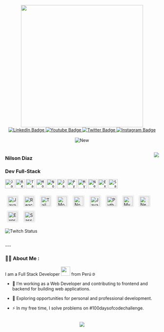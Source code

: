 
<div id="header" align="center">
    <img src="https://i0.wp.com/codingzap.com/wp-content/uploads/2022/12/modern_3d_illustration_of_young_man_programming_concept-ai.png?fit=2048%2C1368&ssl=1" width="400"/>
    <div id="badges" align="center">
      <a href="www.linkedin.com/in/spring-mirage">
        <img src="https://img.shields.io/badge/LinkedIn-black?style=for-the-badge&logo=linkedin&logoColor=blue" alt="LinkedIn Badge"/>
      </a>
      <a href="https://www.youtube.com/@springmirage">
        <img src="https://img.shields.io/badge/YouTube-black?style=for-the-badge&logo=youtube&logoColor=red" alt="Youtube Badge"/>
      </a>
      <a href="https://www.twitter.com/springmiragelol">
        <img src="https://img.shields.io/badge/Twitter-black?style=for-the-badge&logo=x&logoColor=white" alt="Twitter Badge"/>
      </a>
      <a href="https://www.instagram.com/wolfymirage/">
        <img src="https://img.shields.io/badge/Instagram-black?style=for-the-badge&logo=instagram&logoColor=pink" alt="Instagram Badge"/>
      </a>
    </div>
    <br/>
    <img src="https://komarev.com/ghpvc/?username=spring-mirage&style=flat-square&color=blue" alt="New"/>
    <br/>
    <br/>
</div>

<a href="https://github.com/spring-mirage/github-readme-stats" ><img align="right" src="https://github-readme-stats.vercel.app/api/top-langs/?username=spring-mirage&layout=donut&theme=material-palenight&hide_border=true" /></a>

###   Nilson Diaz
###   Dev Full-Stack


 
 


<code><img height="30" alt="JavaScript" src="https://img.icons8.com/color/48/javascript--v1.png"></code>
<code><img height="30" alt="React" src="https://img.icons8.com/office/40/react.png"></code>
<code><img height="30" alt="Tailwind" src="https://img.icons8.com/color/48/tailwindcss.png"></code>
<code><img height="30" alt="MongoDB" src="https://img.icons8.com/color/48/mongodb.png"></code> 
<code><img height="30" alt="Nodejs" src="https://img.icons8.com/color/48/nodejs.png"></code> 
<code><img height="30" alt="Java" src="https://img.icons8.com/color/48/java-coffee-cup-logo--v1.png"></code> 
<code><img height="30" alt="Python" src="https://img.icons8.com/color/48/python--v1.png"></code> 
<code><img height="30" alt="MySQL" src="https://img.icons8.com/external-those-icons-flat-those-icons/24/external-MySQL-programming-and-development-those-icons-flat-those-icons.png"></code> 
<code><img height="30" alt="NestJs" src="https://img.icons8.com/color/48/nestjs.png"></code> 
<code><img height="30" alt="Express" src="https://img.icons8.com/nolan/64/express-js.png"></code> 
<code><img height="30" alt="Sass" src="https://img.icons8.com/color/48/sass.png"></code>
<div style="display: inline-block; background-color: #f0f0f0; padding: 5px; border-radius: 5px; margin: 5px;">
  <img height="30" alt="JavaScript" src="https://img.icons8.com/color/48/javascript--v1.png">
</div>
<div style="display: inline-block; background-color: #f0f0f0; padding: 5px; border-radius: 5px; margin: 5px;">
  <img height="30" alt="React" src="https://img.icons8.com/office/40/react.png">
</div>
<div style="display: inline-block; background-color: #f0f0f0; padding: 5px; border-radius: 5px; margin: 5px;">
  <img height="30" alt="Tailwind" src="https://img.icons8.com/color/48/tailwindcss.png">
</div>
<div style="display: inline-block; background-color: #f0f0f0; padding: 5px; border-radius: 5px; margin: 5px;">
  <img height="30" alt="MongoDB" src="https://img.icons8.com/color/48/mongodb.png">
</div>
<div style="display: inline-block; background-color: #f0f0f0; padding: 5px; border-radius: 5px; margin: 5px;">
  <img height="30" alt="Nodejs" src="https://img.icons8.com/color/48/nodejs.png">
</div>
<div style="display: inline-block; background-color: #f0f0f0; padding: 5px; border-radius: 5px; margin: 5px;">
  <img height="30" alt="Java" src="https://img.icons8.com/color/48/java-coffee-cup-logo--v1.png">
</div>
<div style="display: inline-block; background-color: #f0f0f0; padding: 5px; border-radius: 5px; margin: 5px;">
  <img height="30" alt="Python" src="https://img.icons8.com/color/48/python--v1.png">
</div>
<div style="display: inline-block; background-color: #f0f0f0; padding: 5px; border-radius: 5px; margin: 5px;">
  <img height="30" alt="MySQL" src="https://img.icons8.com/external-those-icons-flat-those-icons/24/external-MySQL-programming-and-development-those-icons-flat-those-icons.png">
</div>
<div style="display: inline-block; background-color: #f0f0f0; padding: 5px; border-radius: 5px; margin: 5px;">
  <img height="30" alt="NestJs" src="https://img.icons8.com/color/48/nestjs.png">
</div>
<div style="display: inline-block; background-color: #f0f0f0; padding: 5px; border-radius: 5px; margin: 5px;">
  <img height="30" alt="Express" src="https://img.icons8.com/nolan/64/express-js.png">
</div>
<div style="display: inline-block; background-color: #f0f0f0; padding: 5px; border-radius: 5px; margin: 5px;">
  <img height="30" alt="Sass" src="https://img.icons8.com/color/48/sass.png">
</div>






![Twitch Status](https://img.shields.io/twitch/status/springmiragelol)

<br/>
---

### :man_technologist: About Me :
I am a Full Stack Developer <img src="https://media.giphy.com/media/WUlplcMpOCEmTGBtBW/giphy.gif" width="30"> from Perú <img width="15" src="https://img.icons8.com/color/48/peru.png" alt="peru"/>
- :telescope: I’m working as a Web Developer and contributing to frontend and backend for building web applications.

- :seedling: Exploring opportunities for personal and professional development.

- :zap: In my free time, I solve problems on #100daysofcodechallenge.

<br/>

<div id="header" align="center">
    <picture>
      <source
        srcset="https://github-readme-stats.vercel.app/api?username=spring-mirage&show_icons=true&theme=dark"
        media="(prefers-color-scheme: dark)"
      />
      <source
        srcset="https://github-readme-stats.vercel.app/api?username=spring-mirage&show_icons=true"
        media="(prefers-color-scheme: light), (prefers-color-scheme: no-preference)"
      />
      <img src="https://github-readme-stats.vercel.app/api?username=spring-mirage&show_icons=true" />
    </picture>
</div>
